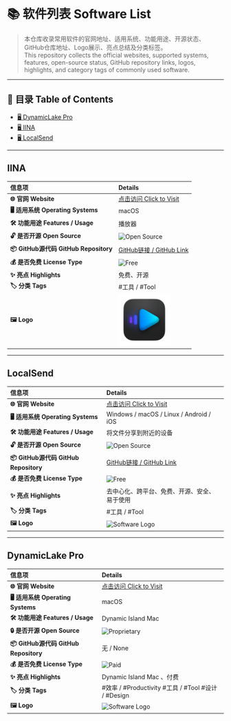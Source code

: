 # 📚 软件列表 Software List

> 本仓库收录常用软件的官网地址、适用系统、功能用途、开源状态、GitHub仓库地址、Logo展示、亮点总结及分类标签。  
> This repository collects the official websites, supported systems, features, open-source status, GitHub repository links, logos, highlights, and category tags of commonly used software.

---

## 📖 目录 Table of Contents


- [🖥 DynamicLake Pro](#DynamicLake%20Pro)
- [🖥 IINA](#IINA)
- [🖥 LocalSend](#LocalSend)

---

## IINA

| 信息项 | Details |
| :--- | :--- |
| **🌐 官网 Website** | [点击访问 Click to Visit](https://www.iina.io/) |
| **🖥 适用系统 Operating Systems** |  macOS|
| **🛠 功能用途 Features / Usage** | 播放器 |
| **🔓 是否开源 Open Source** | ![Open Source](https://img.shields.io/badge/Open%20Source-Yes-brightgreen) |
| **📦 GitHub源代码 GitHub Repository** | [GitHub链接 / GitHub Link](https://github.com/iina/iina) |
| **💰 是否免费 License Type** | ![Free](https://img.shields.io/badge/License-Free-brightgreen) |
| **✨ 亮点 Highlights** | 免费、开源|
| **🏷 分类 Tags** | #工具 / #Tool |
| **🖼 Logo** | <img src="https://github.com/iina/iina/raw/master/iina/Assets.xcassets/AppIcon.appiconset/iina-icon-256.png" alt="Software Logo" width="120"/> |

---

## LocalSend

| 信息项 | Details |
| :--- | :--- |
| **🌐 官网 Website** | [点击访问 Click to Visit](https://localsend.org/) |
| **🖥 适用系统 Operating Systems** | Windows / macOS / Linux / Android / iOS |
| **🛠 功能用途 Features / Usage** | 将文件分享到附近的设备 |
| **🔓 是否开源 Open Source** | ![Open Source](https://img.shields.io/badge/Open%20Source-Yes-brightgreen) |
| **📦 GitHub源代码 GitHub Repository** | [GitHub链接 / GitHub Link](https://github.com/localsend/localsend) |
| **💰 是否免费 License Type** | ![Free](https://img.shields.io/badge/License-Free-brightgreen) |
| **✨ 亮点 Highlights** | 去中心化、跨平台、免费、开源、安全、易于使用|
| **🏷 分类 Tags** | #工具 / #Tool |
| **🖼 Logo** | <img src="https://localsend.org/_nuxt/logo-512.aU8Z13Dx.png" alt="Software Logo" width="120"/> |

---

## DynamicLake Pro

| 信息项 | Details |
| :--- | :--- |
| **🌐 官网 Website** | [点击访问 Click to Visit](https://www.dynamiclake.com/) |
| **🖥 适用系统 Operating Systems** | macOS |
| **🛠 功能用途 Features / Usage** | Dynamic Island Mac |
| **🔒 是否开源 Open Source** | ![Proprietary](https://img.shields.io/badge/Open%20Source-No-lightgrey) |
| **📦 GitHub源代码 GitHub Repository** | 无 / None |
| **💰 是否免费 License Type** | ![Paid](https://img.shields.io/badge/License-Paid-orange) |
| **✨ 亮点 Highlights** | Dynamic Island Mac 、付费|
| **🏷 分类 Tags** |  #效率 / #Productivity #工具 / #Tool  #设计 / #Design |
| **🖼 Logo** | <img src="https://cdn.osx.cx/wp-content/uploads/2024/11/DynamicLakePro-ico.png" alt="Software Logo" width="120"/> |


